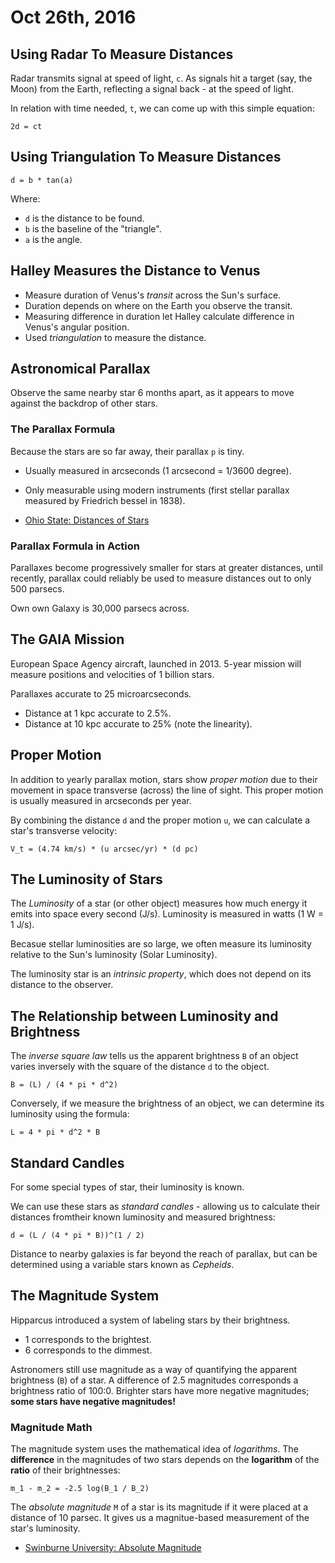 Oct 26th, 2016
==============

Using Radar To Measure Distances
--------------------------------

Radar transmits signal at speed of light, `c`. As signals hit a target (say, the Moon) from the Earth, reflecting a signal back - at the speed of light.

In relation with time needed, `t`, we can come up with this simple equation:

`2d = ct`

Using Triangulation To Measure Distances
----------------------------------------

`d = b * tan(a)`

Where:

- `d` is the distance to be found.
- `b` is the baseline of the "triangle".
- `a` is the angle.

Halley Measures the Distance to Venus
-------------------------------------

- Measure duration of Venus's *transit* across the Sun's surface.
- Duration depends on where on the Earth you observe the transit.
- Measuring difference in duration let Halley calculate difference in Venus's angular position.
- Used *triangulation* to measure the distance.

Astronomical Parallax
---------------------

Observe the same nearby star 6 months apart, as it appears to move against the backdrop of other stars.

### The Parallax Formula

Because the stars are so far away, their parallax `p` is tiny.

- Usually measured in arcseconds (1 arcsecond = 1/3600 degree).
- Only measurable using modern instruments (first stellar parallax measured by Friedrich bessel in 1838).


- [Ohio State: Distances of Stars](http://www.astronomy.ohio-state.edu/~pogge/Ast162/Unit1/distances.html)

### Parallax Formula in Action

Parallaxes become progressively smaller for stars at greater distances, until recently, parallax could reliably be used to measure distances out to only 500 parsecs.

Own own Galaxy is 30,000 parsecs across.

<div class="page-break"></div>

The GAIA Mission
----------------

European Space Agency aircraft, launched in 2013. 5-year mission will measure positions and velocities of 1 billion stars.

Parallaxes accurate to 25 microarcseconds.

- Distance at 1 kpc accurate to 2.5%.
- Distance at 10 kpc accurate to 25% (note the linearity).

Proper Motion
-------------

In addition to yearly parallax motion, stars show *proper motion* due to their movement in space transverse (across) the line of sight. This proper motion is usually measured in arcseconds per year.

By combining the distance `d` and the proper motion `u`, we can calculate a star's transverse velocity:

`V_t = (4.74 km/s) * (u arcsec/yr) * (d pc)`

The Luminosity of Stars
-----------------------

The *Luminosity* of a star (or other object) measures how much energy it emits into space every second (J/s). Luminosity is measured in watts (1 W = 1 J/s).

Becasue stellar luminosities are so large, we often measure its luminosity relative to the Sun's luminosity (Solar Luminosity).

The luminosity star is an *intrinsic property*, which does not depend on its distance to the observer.

The Relationship between Luminosity and Brightness
--------------------------------------------------

The *inverse square law* tells us the apparent brightness `B` of an object varies inversely with the square of the distance `d` to the object.

```
B = (L) / (4 * pi * d^2)
```

Conversely, if we measure the brightness of an object, we can determine its luminosity using the formula:

```
L = 4 * pi * d^2 * B
```

<div class="page-break"></div>

Standard Candles
----------------

For some special types of star, their luminosity is known.

We can use these stars as *standard candles* - allowing us to calculate their distances fromtheir known luminosity and measured brightness:

```
d = (L / (4 * pi * B))^(1 / 2)
```

Distance to nearby galaxies is far beyond the reach of parallax, but can be determined using a variable stars known as *Cepheids*.

The Magnitude System
--------------------

Hipparcus introduced a system of labeling stars by their brightness.

- 1 corresponds to the brightest.
- 6 corresponds to the dimmest.

Astronomers still use magnitude as a way of quantifying the apparent brightness (`B`) of a star. A difference of 2.5 magnitudes corresponds a brightness ratio of 100:0. Brighter stars have more negative magnitudes; **some stars have negative magnitudes!**

### Magnitude Math

The magnitude system uses the mathematical idea of *logarithms*. The **difference** in the magnitudes of two stars depends on the **logarithm** of the **ratio** of their brightnesses:

```
m_1 - m_2 = -2.5 log(B_1 / B_2)
```

The *absolute magnitude* `M` of a star is its magnitude if it were placed at a distance of 10 parsec. It gives us a magnitue-based measurement of the star's luminosity.

- [Swinburne University: Absolute Magnitude](http://astronomy.swin.edu.au/cosmos/A/Absolute+magnitude)
